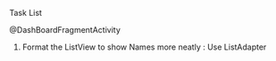 Task List

 @DashBoardFragmentActivity
 1. Format the ListView to show Names more neatly : Use ListAdapter



